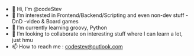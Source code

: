 - 👋 Hi, I’m @codeStev
- 👀 I’m interested in Frontend/Backend/Scripting and even non-dev stuff
-DnD
-video & Board games
- 🌱 I’m currently learning groovy, Python
- 💞️ I’m looking to collaborate on interesting stuff where I can learn a lot, just hmu
- 📫 How to reach me : codestev@outlook.com

<!---
codeStev/codeStev is a ✨ special ✨ repository because its `README.md` (this file) appears on your GitHub profile.
You can click the Preview link to take a look at your changes.
--->
